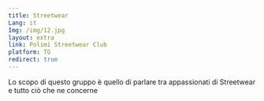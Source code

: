 ```yaml
---
title: Streetwear
Lang: it
Img: /img/12.jpg
layout: extra
link: Polimi Streetwear Club
platform: TG
redirect: true
---
```

Lo scopo di questo gruppo è quello di parlare tra appassionati di Streetwear e tutto ciò che ne concerne